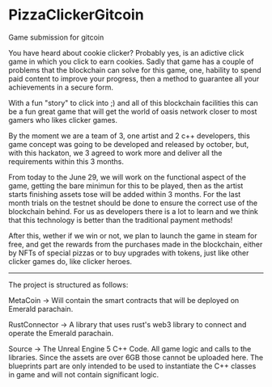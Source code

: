 # PizzaClickerGitcoin
Game submission for gitcoin

You have heard about cookie clicker? Probably yes, is an adictive click game in which you click to earn cookies. Sadly that game has a couple of problems that the blockchain can solve for this game, one, hability to spend paid content to improve your progress, then a method to guarantee all your achievements in a secure form.

With a fun "story" to click into ;) and all of this blockchain facilities this can be a fun great game that will get the world of oasis network closer to most gamers who likes clicker games.

By the moment we are a team of 3, one artist and 2 c++ developers, this game concept was going to be developed and released by october, but, with this hackaton, we 3 agreed to work more and deliver all the requirements within this 3 months.

From today to the June 29, we will work on the functional aspect of the game, getting the bare minimun for this to be played, then as the artist starts finishing assets tose will be added within 3 months. For the last month trials on the testnet should be done to ensure the correct use of the blockchain behind. For us as developers there is a lot to learn and we think that this technology is better than the traditional payment methods!

After this, wether if we win or not, we plan to launch the game in steam for free, and get the rewards from the purchases made in the blockchain, either by NFTs of special pizzas or to buy upgrades with tokens, just like other clicker games do, like clicker heroes.

---

The project is structured as follows:

MetaCoin -> Will contain the smart contracts that will be deployed on Emerald parachain.

RustConnector -> A library that uses rust's web3 library to connect and operate the Emerald parachain.

Source -> The Unreal Engine 5 C++ Code. All game logic and calls to the libraries. Since the assets are over 6GB those cannot be uploaded here. The blueprints part are only intended to be used to instantiate the C++ classes in game and will not contain significant logic. 